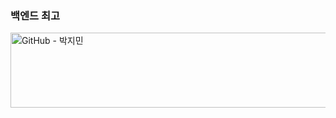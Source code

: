 ### 백엔드 최고


<a href="https://github.com/devxb/gitanimals" class="github-link">
    <img
      src="https://render.gitanimals.org/lines/pji-min"
      width="600"
      height="120"
      alt="GitHub - 박지민"
    />
  </a>
